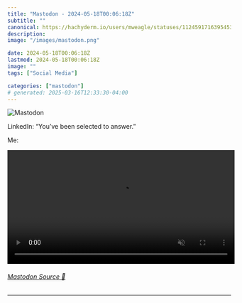 ```yaml
---
title: "Mastodon - 2024-05-18T00:06:18Z"
subtitle: ""
canonical: https://hachyderm.io/users/mweagle/statuses/112459171639545347
description:
image: "/images/mastodon.png"

date: 2024-05-18T00:06:18Z
lastmod: 2024-05-18T00:06:18Z
image: ""
tags: ["Social Media"]

categories: ["mastodon"]
# generated: 2025-03-16T12:33:30-04:00
---
```

![Mastodon](/images/mastodon.png)

<p>LinkedIn: “You’ve been selected to answer.”</p><p>Me:</p>

<video controls autoplay muted loop width="512"><source src="6c1bb9232b36f8af.mp4" type="video/mp4" /></video>

###### [Mastodon Source 🐘](https://hachyderm.io/@mweagle/112459171639545347)

___
